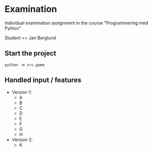 # Examination

Individual examination assignment in the course "Programmering med Python"

Student == Jan Berglund

## Start the project

```commandline
python -m src.game
```

## Handled input / features
* Version 1:
    * A
    * B
    * C
    * D
    * E
    * F
    * G
    * H
* Version 2:
    * K

